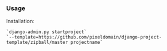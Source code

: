 ### Usage

Installation:

    `django-admin.py startproject`
    `--template=https://github.com/pixeldomain/django-project-template/zipball/master projectname`
